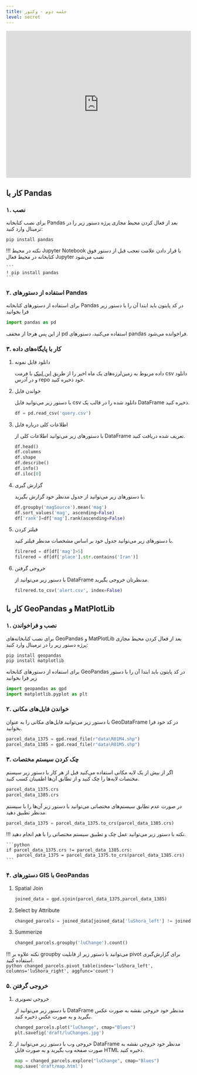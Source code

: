 ```yaml
---
title: جلسه دوم - وکتور
level: secret
---
```

<div class="sp-embed-player" data-id="cZ6jb6VWbla"><script src="https://go.screenpal.com/player/appearance/cZ6jb6VWbla"></script><iframe width="100%" height="400px" style="border:0;" scrolling="no" src="https://go.screenpal.com/player/cZ6jb6VWbla?width=100%&height=100%&ff=1&title=0" allowfullscreen="true"></iframe></div>

## کار با Pandas
### ۱. نصب

برای نصب کتابخانه Pandas بعد از فعال کردن محیط مجازی پرژه دستور زیر را در ترمینال وارد کنید:

```
pip install pandas
```

!!! نکته
    در محیط Jupyter Notebook با قرار دادن علامت تعجب قبل از دستور فوق کتابخانه در محیط فعال Jupyter نصب می‌شود
    
    ```
    ! pip install pandas
    ```
    

### ۲. استفاده از دستورهای Pandas
برای استفاده از دستورهای کتابخانه Pandas در کد پایتون باید ابتدا آن را با دستور زیر فرا بخوانید

```python
import pandas as pd
```
از این پس هرجا از مخفف pd استفاده می‌کنید، دستورهای pandas فراخوانده می‌شود.


### ۳. کار با پایگاه‌های داده

1. دانلود فایل نمونه

    داده مربوط به زمین‌لرزه‌های یک ماه اخیر را از طریق [این لینک](https://earthquake.usgs.gov/earthquakes/search/) با فرمت csv دانلود و در آدرس repo خود ذخیره کنید.

2. خواندن فایل

    با دستور زیر می‌توانید فایل csv دانلود شده را در قالب یک DataFrame ذخیره کنید.

    ```python
    df = pd.read_csv('query.csv')
    ```
3. اطلاعات کلی درباره فایل

    با دستورهای زیر می‌توانید اطلاعات کلی از DataFrame تعریف شده دریافت کنید.

    ```python
    df.head()
    df.columns
    df.shape
    df.describe()
    df.info()
    df.iloc[0]
    ```
4. گزارش گیری

    با دستورهای زیر می‌توانید از جدول مدنظر خود گزارش بگیرید.
    ```python
    df.groupby('magSource').mean('mag')
    df.sort_values('mag', ascending=False)
    df['rank']=df['mag'].rank(ascending=False)
    ```
5. فیلتر کردن 

    با دستورهای زیر می‌توانید جدول خود بر اساس مشخصات مدنظر فیلتر کنید.
    ```python
    filrered = df[df['mag']>5]
    filrered = df[df['place'].str.contains('Iran')]
    ```
6. خروجی گرفتن

    با دستور زیر می‌توانید از DataFrame مدنظرتان خروجی بگیرید.
    ```python
    filrered.to_csv('alert.csv', index=False)
    ```



## کار با GeoPandas و MatPlotLib
### ۱. نصب و فراخواندن


برای نصب کتابخانه‌های GeoPandas و MatPlotLib بعد از فعال کردن محیط مجازی پرژه دستور زیر را در ترمینال وارد کنید:

```
pip install geopandas
pip install matplotlib
```
برای استفاده از دستورهای کتابخانه GeoPandas در کد پایتون باید ابتدا آن را با دستور زیر فرا بخوانید

```python
import geopandas as gpd
import matplotlib.pyplot as plt
```

### ۲. خواندن فایل‌های مکانی
با دستور زیر می‌توانید فایل‌های مکانی را به عنوان GeoDataFrame در کد خود فرا بخوانید.
```python
parcel_data_1375 = gpd.read_file(r"data\R01M4.shp")
parcel_data_1385 = gpd.read_file(r"data\R01M5.shp")
```
### ۳. چک کردن سیستم مختصات 
اگر از بیش از یک لایه مکانی استفاده می‌کنید قبل از هر کار با دستور زیر سیستم مختصات لایه‌ها را چک کنید و از تطابق آن‌ها اطمینان کسب کنید.
```python
parcel_data_1375.crs
parcel_data_1385.crs
```
در صورت عدم تطابق سیستم‌های مختصاتی می‌توانید با دستور زیر آن‌ها را با سیستم مدنظر تطبیق دهید.
```python
parcel_data_1375 = parcel_data_1375.to_crs(parcel_data_1385.crs)
```
!!! نکته
    با دستور زیر می‌توانید عمل چک و تطبیق سیستم مختصاتی را با هم انجام دهید.
    
    ```python
    if parcel_data_1375.crs != parcel_data_1385.crs:
        parcel_data_1375 = parcel_data_1375.to_crs(parcel_data_1385.crs)
    ```
### ۴. دستورهای GIS با GeoPandas

1. Spatial Join
    ```python
    joined_data = gpd.sjoin(parcel_data_1375,parcel_data_1385)
    ```
2. Select by Attribute
    ```python
    changed_parcels = joined_data[joined_data['luShora_left'] != joined_data['luShora_right']]
    ```
3. Summerize
    ```python
    changed_parcels.groupby('luChange').count()
    ```
!!! نکته
    علاوه بر groupby می‌توانید با دستور زیر از قابلیت pivot برای گزارش‌گیری استفاده کنید.        
    ```python
    changed_parcels.pivot_table(index='luShora_left', columns='luShora_right',
        aggfunc='count')
    ```

### ۵. خروجی گرفتن

1. خروجی تصویری

    با دستور زیر می‌توانید از DataFrame مدنظر خود خروجی نقشه به صورت عکس بگیرید و به صورت عکس ذخیره کنید.
    ```python
    changed_parcels.plot("luChange", cmap="Blues")
    plt.savefig('draft/luChanges.jpg')
    ```

2. خروجی وب
    با دستور زیر می‌توانید از DataFrame مدنظر خود خروجی نقشه به صورت صفحه وب بگیرید و به صورت فایل HTML ذخیره کنید.
    ```python
    map = changed_parcels.explore("luChange", cmap="Blues")
    map.save('draft/map.html')
    ```
